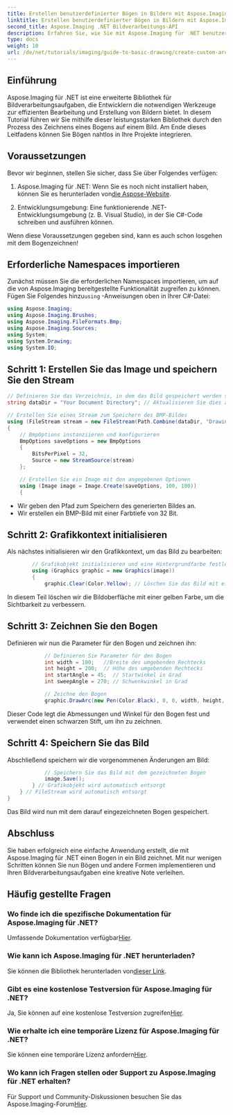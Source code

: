```yaml
---
title: Erstellen benutzerdefinierter Bögen in Bildern mit Aspose.Imaging für .NET
linktitle: Erstellen benutzerdefinierter Bögen in Bildern mit Aspose.Imaging für .NET
second_title: Aspose.Imaging .NET Bildverarbeitungs-API
description: Erfahren Sie, wie Sie mit Aspose.Imaging für .NET benutzerdefinierte Bögen in Bildern zeichnen. Befolgen Sie die Schritt-für-Schritt-Anleitung, um Ihr Bild einzurichten, den Grafikkontext zu initialisieren, Bogenparameter zu definieren und die endgültige Ausgabe zu speichern.
type: docs
weight: 10
url: /de/net/tutorials/imaging/guide-to-basic-drawing/create-custom-arc-in-images/
---
```

## Einführung

Aspose.Imaging für .NET ist eine erweiterte Bibliothek für Bildverarbeitungsaufgaben, die Entwicklern die notwendigen Werkzeuge zur effizienten Bearbeitung und Erstellung von Bildern bietet. In diesem Tutorial führen wir Sie mithilfe dieser leistungsstarken Bibliothek durch den Prozess des Zeichnens eines Bogens auf einem Bild. Am Ende dieses Leitfadens können Sie Bögen nahtlos in Ihre Projekte integrieren.

## Voraussetzungen

Bevor wir beginnen, stellen Sie sicher, dass Sie über Folgendes verfügen:

1.  Aspose.Imaging für .NET: Wenn Sie es noch nicht installiert haben, können Sie es herunterladen von[die Aspose-Website](https://releases.aspose.com/imaging/net/).

2. Entwicklungsumgebung: Eine funktionierende .NET-Entwicklungsumgebung (z. B. Visual Studio), in der Sie C#-Code schreiben und ausführen können.

Wenn diese Voraussetzungen gegeben sind, kann es auch schon losgehen mit dem Bogenzeichnen!

## Erforderliche Namespaces importieren

Zunächst müssen Sie die erforderlichen Namespaces importieren, um auf die von Aspose.Imaging bereitgestellte Funktionalität zugreifen zu können. Fügen Sie Folgendes hinzu`using` -Anweisungen oben in Ihrer C#-Datei:

```csharp
using Aspose.Imaging;
using Aspose.Imaging.Brushes;
using Aspose.Imaging.FileFormats.Bmp;
using Aspose.Imaging.Sources;
using System;
using System.Drawing;
using System.IO;
```

## Schritt 1: Erstellen Sie das Image und speichern Sie den Stream

```csharp
// Definieren Sie das Verzeichnis, in dem das Bild gespeichert werden soll
string dataDir = "Your Document Directory"; // Aktualisieren Sie dies auf Ihren bevorzugten Pfad

// Erstellen Sie einen Stream zum Speichern des BMP-Bildes
using (FileStream stream = new FileStream(Path.Combine(dataDir, "DrawingArc_out.bmp"), FileMode.Create))
{
    // BmpOptions instanziieren und konfigurieren
    BmpOptions saveOptions = new BmpOptions
    {
        BitsPerPixel = 32,
        Source = new StreamSource(stream)
    };

    // Erstellen Sie ein Image mit den angegebenen Optionen
    using (Image image = Image.Create(saveOptions, 100, 100))
    {
```

- Wir geben den Pfad zum Speichern des generierten Bildes an.
- Wir erstellen ein BMP-Bild mit einer Farbtiefe von 32 Bit.

## Schritt 2: Grafikkontext initialisieren

Als nächstes initialisieren wir den Grafikkontext, um das Bild zu bearbeiten:

```csharp
        // Grafikobjekt initialisieren und eine Hintergrundfarbe festlegen
        using (Graphics graphic = new Graphics(image))
        {
            graphic.Clear(Color.Yellow); // Löschen Sie das Bild mit einem gelben Hintergrund
```

In diesem Teil löschen wir die Bildoberfläche mit einer gelben Farbe, um die Sichtbarkeit zu verbessern.

## Schritt 3: Zeichnen Sie den Bogen

Definieren wir nun die Parameter für den Bogen und zeichnen ihn:

```csharp
            // Definieren Sie Parameter für den Bogen
            int width = 100;   //Breite des umgebenden Rechtecks
            int height = 200;  // Höhe des umgebenden Rechtecks
            int startAngle = 45;  // Startwinkel in Grad
            int sweepAngle = 270; // Schwenkwinkel in Grad

            // Zeichne den Bogen
            graphic.DrawArc(new Pen(Color.Black), 0, 0, width, height, startAngle, sweepAngle);
```

Dieser Code legt die Abmessungen und Winkel für den Bogen fest und verwendet einen schwarzen Stift, um ihn zu zeichnen.

## Schritt 4: Speichern Sie das Bild

Abschließend speichern wir die vorgenommenen Änderungen am Bild:

```csharp
            // Speichern Sie das Bild mit dem gezeichneten Bogen
            image.Save();
        } // Grafikobjekt wird automatisch entsorgt
    } // FileStream wird automatisch entsorgt
}
```

Das Bild wird nun mit dem darauf eingezeichneten Bogen gespeichert.

## Abschluss

Sie haben erfolgreich eine einfache Anwendung erstellt, die mit Aspose.Imaging für .NET einen Bogen in ein Bild zeichnet. Mit nur wenigen Schritten können Sie nun Bögen und andere Formen implementieren und Ihren Bildverarbeitungsaufgaben eine kreative Note verleihen.

## Häufig gestellte Fragen

### Wo finde ich die spezifische Dokumentation für Aspose.Imaging für .NET?

 Umfassende Dokumentation verfügbar[Hier](https://reference.aspose.com/imaging/net/).

### Wie kann ich Aspose.Imaging für .NET herunterladen?

 Sie können die Bibliothek herunterladen von[dieser Link](https://releases.aspose.com/imaging/net/).

### Gibt es eine kostenlose Testversion für Aspose.Imaging für .NET?

 Ja, Sie können auf eine kostenlose Testversion zugreifen[Hier](https://releases.aspose.com/).

### Wie erhalte ich eine temporäre Lizenz für Aspose.Imaging für .NET?

 Sie können eine temporäre Lizenz anfordern[Hier](https://purchase.conholdate.com/temporary-license/).

### Wo kann ich Fragen stellen oder Support zu Aspose.Imaging für .NET erhalten?

 Für Support und Community-Diskussionen besuchen Sie das Aspose.Imaging-Forum[Hier](https://forum.aspose.com/).
